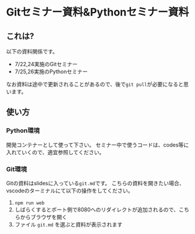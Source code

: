# Gitセミナー資料&Pythonセミナー資料

## これは?

以下の資料関係です。

* 7/22,24実施のGitセミナー
* 7/25,26実施のPythonセミナー

なお資料は途中で更新されることがあるので、後で`git pull`が必要になると思います。

## 使い方

### Python環境

開発コンテナーとして使って下さい。
セミナー中で使うコードは、codes等に入れていくので、適宜参照してください。

### Git環境

Gitの資料はslidesに入っている`git.md`です。
こちらの資料を開きたい場合、vscodeのターミナルにて以下の操作をしてください。

1. `npm run web`
2. しばらくするとポート側で8080へのリダイレクトが追加されるので、こちらからブラウザを開く
3. ファイル `git.md` を選ぶと資料が表示されます
